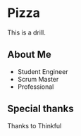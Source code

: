 # Pizza

This is a drill.

## About Me

* Student Engineer
* Scrum Master
* Professional

## Special thanks 
Thanks to Thinkful
